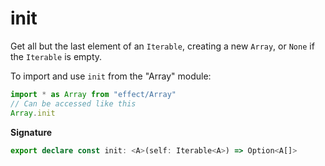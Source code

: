 # init

Get all but the last element of an `Iterable`, creating a new `Array`, or `None` if the `Iterable` is empty.

To import and use `init` from the "Array" module:

```ts
import * as Array from "effect/Array"
// Can be accessed like this
Array.init
```

**Signature**

```ts
export declare const init: <A>(self: Iterable<A>) => Option<A[]>
```
